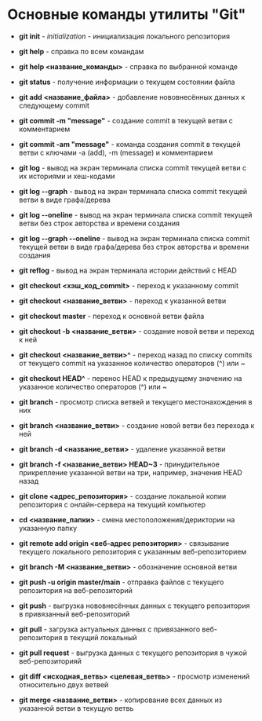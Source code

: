 # Основные команды утилиты "Git"

* **git init** - *initialization* - инициализация локального репозитория

* **git help** - справка по всем командам

* **git help <название_команды>** - справка по выбранной команде

* **git status** - получение информации о текущем состоянии файла

* **git add <название_файла>** - добавление нововнесённых данных к следующему commit

* **git commit -m "message"** - создание commit в текущей ветви с комментарием

* **git commit -am "message"** - команда создания commit в текущей ветви с ключами -a (add), -m (message) и комментарием

* **git log** - вывод на экран терминала списка commit текущей ветви с их историями и хеш-кодами

* **git log --graph** - вывод на экран терминала списка commit текущей ветви в виде графа/дерева

* **git log --oneline** - вывод на экран терминала списка commit текущей ветви без строк авторства и времени создания

* **git log --graph --oneline** -  вывод на экран терминала списка commit текущей ветви в виде графа/дерева без строк авторства и времени создания

* **git reflog** - вывод на экран терминала истории действий с HEAD

* **git checkout <хэш_код_commit>** - переход к указанному commit

* **git checkout <название_ветви>** - переход к указанной ветви

* **git checkout master** - переход к основной ветви файла

* **git checkout -b <название_ветви>** - создание новой ветви и переход к ней

* **git checkout <название_ветви>^** - переход назад по списку commits от текущего commit на указанное количество операторов (^) или ~<num>

* **git checkout HEAD^** - перенос HEAD к предыдущему значению на указанное количество операторов (^) или ~<num>

* **git branch** - просмотр списка ветвей и текущего местонахождения в них

* **git branch <название_ветви>** - создание новой ветви без перехода к ней

* **git branch -d <название_ветви>** - удаление указанной ветви

* **git branch -f <название_ветви> HEAD~3** - принудительное прикрепление указанной ветви на три, например, значения HEAD назад

* **git clone <адрес_репозитория>** - создание локальной копии репозитория с онлайн-сервера на текущий компьютер

* **cd <название_папки>** - смена местоположения/дериктории на указанную папку

* **git remote add origin <веб-адрес репозитория>** - связывание текущего локального репозитория с указанным веб-репозиторием

* **git branch -M <название_ветви>** - обозначение основной ветви

* **git push -u origin master/main** - отправка файлов с текущего репозитория на веб-репозиторий

* **git push** - выгрузка нововнесённых данных с текущего репозитория в привязанный веб-репозиторий

* **git pull** - загрузка актуальных данных с привязанного веб-репозитория в текущий локальный

* **git pull request** - выгрузка данных с текущего репозитория в чужой веб-репозиторияй

* **git diff <исходная_ветвь> <целевая_ветвь>** - просмотр изменений относительно двух ветвей

* **git merge <название_ветви>** - копирование всех данных из указанной ветви в текущую ветвь
